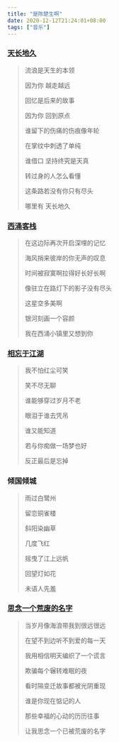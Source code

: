 ```yaml
---
title: "是陈楚生啊"
date: 2020-12-12T21:24:01+08:00
tags: ["音乐"]
---
```


### [天长地久](https://music.163.com/song?id=66317&userid=42302928)

> 流浪是天生的本领
>
> 因为你 越走越远
>
> 回忆是后来的故事
>
> 因为你 回到原点
>
> 谁留下的伤痛的伤痕像年轮
>
> 在掌纹中刺透了单纯
>
> 谁借口 坚持终究是天真
>
> 转过身的人怎么看懂
>
> 这条路若没有你只有尽头
>
> 哪里有 天长地久

### [西涌客栈](https://music.163.com/song?id=26494545&userid=42302928)

> 在这边际再次开启深埋的记忆
>
> 海风捎来彼岸的你无声的叹息
>
> 时间被寂寞啊拉得好长好长啊
>
> 像驻立在路灯下的影子没有尽头
>
> 这星空多美啊
>
> 银河刻画一个容颜
>
> 我在西涌小镇里又想到你

### [相忘于江湖](https://music.163.com/song?id=66255&userid=42302928)

> 我不怕红尘可笑
>
> 笑不尽无聊
>
> 谁能够穿过岁月不老
>
> 眼泪于谁去凭吊
>
> 谁又能知道
>
> 若与你痴做一场梦也好
>
> 反正最后是忘掉

### 倾国倾城

> 雨过白鹭州
>
> 留恋铜雀楼
>
> 斜阳染幽草
>
> 几度飞红
>
> 摇曳了江上远帆
>
> 回望灯如花
>
> 未语人先羞

### [思念一个荒废的名字](https://music.163.com/song?id=66195&userid=42302928)

> 当岁月像海浪带我到很远很远
>
> 在望不到边听不到爱的每一天
>
> 我用相信明天编织了一个谎言
>
> 欺骗每个辗转难眠的夜
>
> 看时隔变迁故事都被光阴重现
>
> 谁是你现在惦记的人
>
> 那些幸福的心动的历历往事
>
> 让我思念一个已被荒废的名字